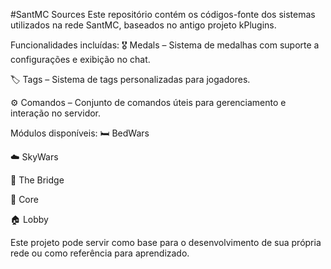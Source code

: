 #SantMC Sources
Este repositório contém os códigos-fonte dos sistemas utilizados na rede SantMC, baseados no antigo projeto kPlugins.

Funcionalidades incluídas:
🎖️ Medals – Sistema de medalhas com suporte a configurações e exibição no chat.

🏷️ Tags – Sistema de tags personalizadas para jogadores.

⚙️ Comandos – Conjunto de comandos úteis para gerenciamento e interação no servidor.

Módulos disponíveis:
🛏 BedWars

☁️ SkyWars

🧱 The Bridge

🧩 Core

🏠 Lobby

Este projeto pode servir como base para o desenvolvimento de sua própria rede ou como referência para aprendizado.
